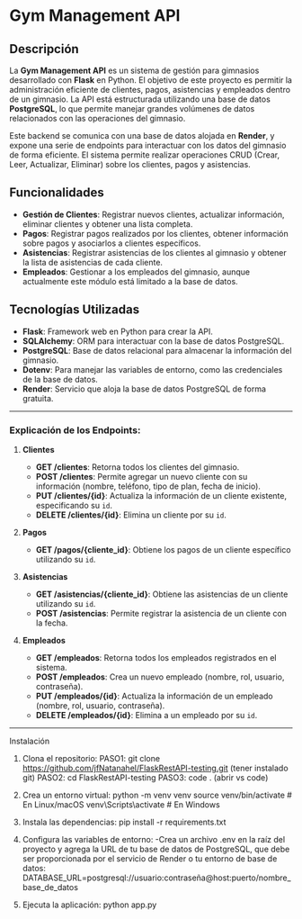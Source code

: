 # Gym Management API

## Descripción

La **Gym Management API** es un sistema de gestión para gimnasios desarrollado con **Flask** en Python. El objetivo de este proyecto es permitir la administración eficiente de clientes, pagos, asistencias y empleados dentro de un gimnasio. La API está estructurada utilizando una base de datos **PostgreSQL**, lo que permite manejar grandes volúmenes de datos relacionados con las operaciones del gimnasio.

Este backend se comunica con una base de datos alojada en **Render**, y expone una serie de endpoints para interactuar con los datos del gimnasio de forma eficiente. El sistema permite realizar operaciones CRUD (Crear, Leer, Actualizar, Eliminar) sobre los clientes, pagos y asistencias.

## Funcionalidades

- **Gestión de Clientes**: Registrar nuevos clientes, actualizar información, eliminar clientes y obtener una lista completa.
- **Pagos**: Registrar pagos realizados por los clientes, obtener información sobre pagos y asociarlos a clientes específicos.
- **Asistencias**: Registrar asistencias de los clientes al gimnasio y obtener la lista de asistencias de cada cliente.
- **Empleados**: Gestionar a los empleados del gimnasio, aunque actualmente este módulo está limitado a la base de datos.

## Tecnologías Utilizadas

- **Flask**: Framework web en Python para crear la API.
- **SQLAlchemy**: ORM para interactuar con la base de datos PostgreSQL.
- **PostgreSQL**: Base de datos relacional para almacenar la información del gimnasio.
- **Dotenv**: Para manejar las variables de entorno, como las credenciales de la base de datos.
- **Render**: Servicio que aloja la base de datos PostgreSQL de forma gratuita.


---

### Explicación de los Endpoints:

1. **Clientes**
   - **GET /clientes**: Retorna todos los clientes del gimnasio.
   - **POST /clientes**: Permite agregar un nuevo cliente con su información (nombre, teléfono, tipo de plan, fecha de inicio).
   - **PUT /clientes/{id}**: Actualiza la información de un cliente existente, especificando su `id`.
   - **DELETE /clientes/{id}**: Elimina un cliente por su `id`.

2. **Pagos**
   - **GET /pagos/{cliente_id}**: Obtiene los pagos de un cliente específico utilizando su `id`.

3. **Asistencias**
   - **GET /asistencias/{cliente_id}**: Obtiene las asistencias de un cliente utilizando su `id`.
   - **POST /asistencias**: Permite registrar la asistencia de un cliente con la fecha.

4. **Empleados**
   - **GET /empleados**: Retorna todos los empleados registrados en el sistema.
   - **POST /empleados**: Crea un nuevo empleado (nombre, rol, usuario, contraseña).
   - **PUT /empleados/{id}**: Actualiza la información de un empleado (nombre, rol, usuario, contraseña).
   - **DELETE /empleados/{id}**: Elimina a un empleado por su `id`.

---

Instalación
1. Clona el repositorio:
   PASO1: git clone https://github.com/jfNatanahel/FlaskRestAPI-testing.git (tener instalado git)
   PASO2: cd FlaskRestAPI-testing
   PASO3: code . (abrir vs code)

3. Crea un entorno virtual:
python -m venv venv
source venv/bin/activate  # En Linux/macOS
venv\Scripts\activate  # En Windows

4. Instala las dependencias:
pip install -r requirements.txt

5. Configura las variables de entorno:
-Crea un archivo .env en la raíz del proyecto y agrega la URL de tu base de datos de PostgreSQL, que debe ser proporcionada por el servicio de Render o tu entorno de base de datos:
DATABASE_URL=postgresql://usuario:contraseña@host:puerto/nombre_base_de_datos

6. Ejecuta la aplicación:
python app.py

